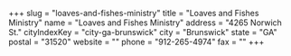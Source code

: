 +++
slug = "loaves-and-fishes-ministry"
title = "Loaves and Fishes Ministry"
name = "Loaves and Fishes Ministry"
address = "4265 Norwich St."
cityIndexKey = "city-ga-brunswick"
city = "Brunswick"
state = "GA"
postal = "31520"
website = ""
phone = "912-265-4974"
fax = ""
+++
